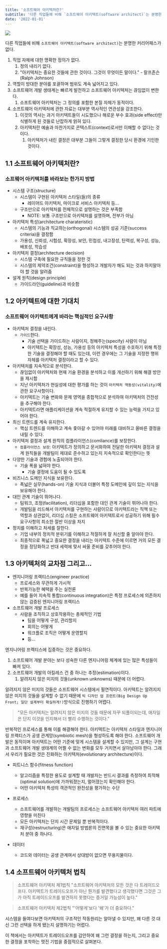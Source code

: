 ```yaml
---
title: '소프트웨어 아키텍처란?'
subtitle: '다른 직업들에 비해 `소프트웨어 아키텍트(software architect)`는 분명한 커리어패스가 없다.'
date: '2022-01-01'
---
```


<img src="/images/iam.png" />

다른 직업들에 비해 `소프트웨어 아키텍트(software architect)`는 분명한 커리어패스가 없다.
1.  직업 자체에 대한 명확한 정의가 없다.
	1. 정의 내리기 없다.
	2. "아키텍처는 중요한 것들에 관한 것이다. 그것이 무엇이든 말이다." - 랄프존슨(Ralph Johnson)
2. 역할이 방대한 분야를 포괄하며 범위도 계속 넓어지고 있다.
3. 소프트웨어 개발 생태계는 빠르게 발전하고 소프트웨어 아키텍처는 끊임없이 변한다.
	1. 소프트웨어 아키텍처는 그 정의를 포함한 본질 자체가 동적이다.
4. 소프트웨어 아키텍처에 관한 자료는 대부분 역사적인 연관성을 강조한다.
	1. 이것의 역사는 과거 아키텍트들이 시도했으나 해로운 부수 효과(side effect)만 식별하게 된 것들로 난잡하게 얽혀 있다.
	2. 아키텍처란 예술과 마찬가지로 콘텍스트(context)로서만 이해할 수 없다는 것이다.
		1. 아키텍처가 내린 결정은 대부분 그들이 그렇게 결정한 당시 환경에 기인한 것이다.



## 1.1 소프트웨어 아키텍처란?
### 소프웨어 아키텍처를 바라보는 한가지 방법
- 시스템 구조(structure)
	- 시스템이 구현된 아키텍처 스타일(들)의 종류
		- 레이어드 아키텍처, 마이크로 서비스 아키텍처 등...
	- 구조만으로 아키텍처를 전체적으로 설명하는 것은 부족함
		- NOTE: 보통 구조만으로 아키텍처를 설명하며, 전부가 아님
- 아키텍처 특성(architecture charateristic)
	- 시스템의 기능과 직교하는(orthogonal) 시스템의 성공 기준(success criteria)을 결정함
	- 가용성, 신뢰성, 시험성, 확장성, 보안, 민첩성, 내고장성, 탄력성, 복구성, 성능, 배포성, 학습성
- 아키텍처 결정(architecture decision)
	- 시스템 구축에 필요한 규칙들을 정한 것
	- 시스템의 제약조건(constraint)을 형성하고 개발자가 해도 되는 것과 하지말아야 할 것을 알려줌
- 설계 원칙(design principle)
	- 가이드라인(guideline)과 비슷함


## 1.2 아키텍트에 대한 기대치
### 소프트웨어 아키텍트에게 바라는 핵심적인 요구사항
- 아키텍처 결정을 내린다.
	- `가이드`한다.
		- 기술 선택을 가이드하는 사람이지, 정해주는(specify) 사람이 아님
		- 아키텍트는 확장성, 성능, 가용성 등의 아키텍처 특성을 수호하기 위해 특정한 기술을 결정해야 할 때도 있는데, 이런 경우에는 그 기술을 지정한 행위 자체를 아키텍처 결정이라고 할 수 있다.
- 아키텍처를 지속적으로 분석한다.
	- 끊임없이 아키텍처와 현재 기술 환경을 분석하고 이를 개선하기 위해 해결 방안을 제시함
	- 지난 아키텍처가 현실성에 대한 평가를 하는 것이 `아키텍처 역동성(vitality)`에 관한 요구사항이다.
	- 아키텍트는 기술 변화와 문제 영역을 종합적으로 분석하여 아키텍처의 건전성을 추구해야 한다.
	- 아키텍트라면 애플리케이션을 계속 적절하게 유지할 수 있는 능력을 가지고 있어야 한다.
- 최신 트렌드를 계속 유지한다.
	- 핵심 트렌드를 이해하고 계속 좇아갈 수 있어야 미래를 대비하고 올바른 결정을 내릴 수 있다.
- 아키텍처 결정과 설계 원칙의 컴플라이언스(comliance)를 보장한다.
	- `컴플라이언스 보장`:  아키텍트가 정의하고 문서화하여 전달한 아키텍처 결정과 설계 원칙들을 개발팀이 제대로 준수하고 있는지 지속적으로 확인한다는 뜻
- 다양한 기술과 경험에 노출되어야 한다.
	- 기술 폭을 넓혀야 한다.
		- 기술 결정에 도움이 될 수 있도록
- 비즈니스 도메인 지식을 보유한다.
	- 폭넓은 실무(hands-on) 기술 지식과 더불어 특정 도메인에 깊이 있는 지식을 보유해야 한다.
- 대인 관계 기술이 뛰어나다.
	- 팀워크, 조정(facilitation), 리더십을 포함한 대인 관계 기술이 뛰어나야 한다.
	- 개발팀을 리드해서 아키텍처를 구현하는 사람이므로 아키텍트라는 직책 또는 역할과 상관없이, 리더십 스킬은 소프트웨어 아키텍트로서 성공하기 위해 필수 요구사항의 최소한 절반 이상을 차지
- 정치를 이해하고 처세를 잘한다.
	- 기업 내부의 정치적 분위기를 이해하고 적절하게 잘 처신할 줄 알아야 한다.
	- 최종적으로 폭넓고 중요한 결정을 내리는 아키텍트 수준에 이르면 거의 모든 결정을 정당화하고 반대 세력에 맞서 싸울 준비를 갖추어야 한다.


## 1.3 아키텍처의 교차점 그리고...
- 엔지니어링 프랙티스(engineer practice)
	- 프로세스와 무관하게 가시적
	- 반복가능한 혜택을 주는 실천론
	- 예를 들어 지속적 통합(continuous integration)은 특정 프로세스에 의존하지 않는 검증된 엔지니어링 프랙티스
- 소프트웨어 개발 프로세스
	- 사람을 조직하고 상호작용하는 총체적인 기법
		- 팀을 어떻게 구성, 관리할지
		- 회의는 어떻게
		- 워크플로 조직은 어떻게 운영할지 
		- 등...

엔지니어링 프랙티스에 집중하는 것은 중요하다.
1. 소프트웨어 개발 분야는 보다 성숙한 다른 엔지니어링 체계에 있는 많은 특성들이 빠져 있다.
2. 소프트웨어 개발의 아킬레스 건 중 하나는 추정(estimation)이다.
	1. 알려지지 않은 미지의 것들(unknown unknowns) 때문에 더 어렵다.

알려지지 않은 미지의 것들은 소프트웨어 시스템에서 필연적이다.
아키텍트는 알려지지 않은 미지의 것들을 설계할 수 없기 때문에 `빅 디자인 업 프런트(Big Design Up Front; 일단 설계부터 확실하게!)`방식으로 진행하기 어렵다.
> "모든 아키텍처는 알려지지 않은 미지의 것들 때문에 자꾸 되풀이되는데, 애자일은 단지 이것을 인지해서 더 빨리 수행하는 것이다."

반복적인 프로세스를 통해 이를 해결해야 한다.
아키텍트는 아키텍처 스타일과 엔지니어링 프랙티스가 공생 관계망(symbiotic mesh)을 형성하도록 해야 한다.
소프트웨어 개발은 동적이며 아키텍트는 어떤 기준에 맞게 시스템을 설계할 수 있지만, 그 설계는 구현과 소프트웨어 개발 생태계의 어쩔 수 없는 변화를 모두 거치면서 살아남아야 한다. 그래서 우리가 필요한 것은 진화하는 아키텍처(evolutionary architecture)이다.

- 피트니스 함수(fitness function)
	- 알고리즘을 특정한 용도로 설계할 때 개발자는 반드시 결과를 측정하여 최적해(optimal solution)에 가까워졌는지, 멀어졌는지 확인해야 한다.
	- 어떤 아키텍처 특성의 객관적인 완전성을 평가하는 수단

- 프로세스
	- 소프트웨어를 개발하는 개발팀의 프로세스는 소프트웨어 아키텍처 여러 파트에 영향을 미친다
	- 모든 아키텍처는 단지 시간 문제일 뿐 반복적이다.
	- 재구성(restructuring)은 애자일 방법론의 진면목을 볼 수 있는 중요한 아키텍처 분야 중 하나다.

- 데이터
	- 코드와 데이터는 공생 관계여서 상대방이 없으면 무용지물이다.


## 1.4 소프트웨어 아키텍처 법칙
> 소프트웨어 아키텍처 제1법칙
> "소프트웨어 아키텍처의 모든 것은 다 트레이드오프다. 아키텍트가 트레이드오프가 아닌 뭔가를 발견했다고 생각했다면 그것은 그가 아직 트레이드오프를 발견하지 못했다는 증거일 가능성이 높다."

>소프트웨어 아키텍처 제2법칙
>"'어떻게'보다 '왜'가 더 중요하다."

시스템을 들여다보면 아키텍처의 구조적인 작동원리는 알아낼 수 있지만, 왜 다른 것 대신 그런 선택을 하게 됐는지 설명하기는 어렵다.

이 책에서는 아키텍트가 트레이드오프를 감안하여 왜 그런 결정을 하는지, 그리고 중요한 결정을 포착하는 멋진 기법을 중점적으로 살펴본다.

